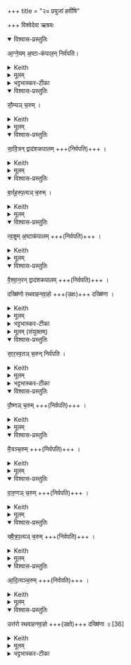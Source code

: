 +++
title = "२० प्रयुजां हवींषि"

+++
विश्वेदेवा ऋषयः

<details open><summary>विश्वास-प्रस्तुतिः</summary>

आ॒ग्ने॒यम् अ॒ष्टा-क॑पाल॒न् निर्व॑पति।  
</details>
<details><summary>Keith</summary>

To Agni he offers on eight potsherds; 
</details>
<details><summary>मूलम्</summary>

आ॒ग्ने॒यम॒ष्टाक॑पाल॒न्निर्व॑पति।
</details>
<details><summary>भट्टभास्कर-टीका</summary>

1तस्मिन्नपराह्णे षड्भिः प्रयुजां हविर्भिर्यजते, तानि विदधाति - आग्नेयमिति ॥ प्रयुजां हविर्भिर्यक्ष्ये इति सङ्कल्पः । षड्ढविष्क एको यज्ञ इति आग्नेयेष्ट्यन्ते सत्यान् दूतान् दक्षिणाद्रव्यहस्तान् प्रतिराजभ्यः प्रहिणोति । 'अभ्यषिक्षि राजाऽभूवम्' इति चावेदनं, आगतेषु दक्षिणाद्रव्याणि ऋत्विग्भ्य एव ददाति । ततस्सौम्यसावित्रबार्हस्पत्यत्वाष्ट्रवैश्वानराणि हवींषि ।
</details>
<details open><summary>विश्वास-प्रस्तुतिः</summary>

सौ॒म्यञ् च॒रुम् ।    
</details>
<details><summary>Keith</summary>

to Soma, an oblation; 
</details>
<details><summary>मूलम्</summary>

सौ॒म्यञ् च॒रुम् ।    
</details>
<details open><summary>विश्वास-प्रस्तुतिः</summary>

सा॒वि॒त्रन् द्वाद॑शकपालम्  +++(निर्वपति)+++ ।
</details>
<details><summary>Keith</summary>

to Savitr on twelve potsherds; 
</details>
<details><summary>मूलम्</summary>

सा॒वि॒त्रन्द्वाद॑शकपालम्  +++(निर्वपति)+++ ।
</details>
<details open><summary>विश्वास-प्रस्तुतिः</summary>

बा॒र्र्ह॒स्प॒त्यञ् च॒रुम् ।
</details>
<details><summary>Keith</summary>

to Brhaspati an oblation; 
</details>
<details><summary>मूलम्</summary>

बा॒र्र्ह॒स्प॒त्यञ्च॒रुम् ।
</details>
<details open><summary>विश्वास-प्रस्तुतिः</summary>

त्वा॒ष्ट्रम् अ॒ष्टाक॑पालम्  +++(निर्वपति)+++ ।  
</details>
<details><summary>Keith</summary>

to Tvastr on eight potsherds; 
</details>
<details><summary>मूलम्</summary>

त्वा॒ष्ट्रम॒ष्टाक॑पालम्  +++(निर्वपति)+++ ।  
</details>
<details open><summary>विश्वास-प्रस्तुतिः</summary>

वै॒श्वा॒न॒रन् द्वाद॑शकपालम्  +++(निर्वपति)+++ ।  

दख्षि॑णो रथवाहनवा॒हो +++(उक्षः)+++ दख्षि॑णा ।
</details>
<details><summary>Keith</summary>

to (Agni) Vaiśvanara on twelve potsherds; the sacrificial fee is the southern drawer of the chariot stand. 
</details>
<details><summary>मूलम्</summary>

वै॒श्वा॒न॒रन्द्वाद॑शकपालम्  +++(निर्वपति)+++ ।  

दख्षि॑णो रथवाहनवा॒हो दख्षि॑णा ।
</details>
<details><summary>भट्टभास्कर-टीका</summary>

विश्वेषां नराणां सम्बन्धी वैश्वानरः । 'नरे संज्ञायाम्' इति दीर्घत्वम् ।   
अत्र **दक्षिणः** दक्षिणतो युक्तः रथवाहनस्यासौ वाहो वाहकः गौर्दक्षिणा देया ॥
</details>
<details><summary>मूलम् (संयुक्तम्)</summary>

सारस्व॒तञ्च॒रुन्निर्व॑पति पौ॒ष्णञ्च॒रुम्मै॒त्रञ्च॒रुव्ँवा॑रु॒णञ्च॒रुङ्ख्षै॑त्रप॒त्यञ्च॒रुमा॑दि॒त्यञ्च॒रुमुत्त॑रो रथवाहनवा॒हो दख्षि॑णा ॥
</details>
<details open><summary>विश्वास-प्रस्तुतिः</summary>

सा॒र॒स्व॒तञ् च॒रुन् निर्व॑पति ।  
</details>
<details><summary>Keith</summary>

To Sarasvati he offers an oblation; 
</details>
<details><summary>मूलम्</summary>

सा॒र॒स्व॒तञ्च॒रुन्निर्व॑पति ।  

</details>
<details><summary>भट्टभास्कर-टीका</summary>

2श्वोभूते सारस्वतादीभिः प्रयुजां हविर्भिर्यजते, तानि विदधाति - सारस्वतं चरुमित्यादि ॥ सारस्वतपौष्णमैत्रवारुणक्षैत्रपत्यादित्यानि हवींषि । 
</details>
<details open><summary>विश्वास-प्रस्तुतिः</summary>

पौ॒ष्णञ् च॒रुम्  +++(निर्वपति)+++ ।
</details>
<details><summary>Keith</summary>

to Pusan an oblation; 
</details>
<details><summary>मूलम्</summary>

पौ॒ष्णञ् च॒रुम्  +++(निर्वपति)+++ ।
</details>
<details open><summary>विश्वास-प्रस्तुतिः</summary>

मै॒त्रञ्च॒रुम्  +++(निर्वपति)+++ ।
</details>
<details><summary>Keith</summary>

to Mitra an oblation; 
</details>
<details><summary>मूलम्</summary>

मै॒त्रञ्चरुम्  +++(निर्वपति)+++ ।
</details>
<details open><summary>विश्वास-प्रस्तुतिः</summary>

वा॒रु॒णञ् च॒रुम्   +++(निर्वपति)+++ ।
</details>
<details><summary>Keith</summary>

to Varuna an oblation; 
</details>
<details><summary>मूलम्</summary>

वा॒रु॒णञ्च॒रुम्   +++(निर्वपति)+++ ।
</details>
<details open><summary>विश्वास-प्रस्तुतिः</summary>

ख्षै॒त्र॒प॒त्यञ् च॒रुम्   +++(निर्वपति)+++ ।
</details>
<details><summary>Keith</summary>

to the lord of the fields an oblation; 
</details>
<details><summary>मूलम्</summary>

ख्षै॒त्र॒प॒त्यञ्च॒रुम्   +++(निर्वपति)+++ ।
</details>
<details open><summary>विश्वास-प्रस्तुतिः</summary>

आ॒दि॒त्यञ्च॒रुम्  +++(निर्वपति)+++ ।
</details>
<details><summary>Keith</summary>

to the Adityas an oblation; 
</details>
<details><summary>मूलम्</summary>

आ॒दि॒त्यञ्च॒रुम्  +++(निर्वपति)+++ ।
</details>
<details open><summary>विश्वास-प्रस्तुतिः</summary>

उत्त॑रो रथवाहनवा॒हो +++(उक्षो)+++ दख्षि॑णा ॥ [36]
</details>
<details><summary>Keith</summary>

the sacrificial fee is the northern drawer of the chariot stand.
</details>
<details><summary>मूलम्</summary>

उत्त॑रो रथवाहनवा॒हो दख्षि॑णा ॥ [36]
</details>
<details><summary>भट्टभास्कर-टीका</summary>

अत्र उत्तरः उत्तरतो युक्तः रथवाहनवाहो बलीवर्दो दक्षिणा देया । 'आग्नेयमष्टाकपालं निर्वपति । तस्माच्छिशिरे कुरुपाञ्चालाः प्राञ्चो यान्ति' इत्यादि ब्राह्मणम् ॥

अथ राजसूयशेषः केशवपनीयोतिरात्रः, व्युष्टिर्द्विरात्रः, अग्निष्टोमातिरात्रः, क्षत्राणां धृतिस्त्रिष्टोमोग्निष्टोमश्चेति । सर्वोनुब्राह्मणेनावगन्तव्यः ॥

राजसूयस्समाप्तः ॥

इत्यष्टमे विंशोनुवाकः ॥  
</details>
